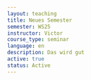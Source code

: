 ```yaml
---
layout: teaching
title: Neues Semester
semester: WS25
instructor: Victor
course_type: seminar
language: en
description: Das wird gut
active: true
status: Active
---
```





